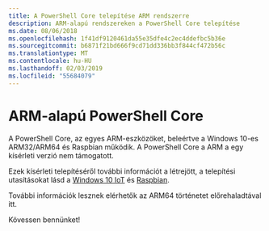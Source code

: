 ```yaml
---
title: A PowerShell Core telepítése ARM rendszerre
description: ARM-alapú rendszereken a PowerShell Core telepítése
ms.date: 08/06/2018
ms.openlocfilehash: 1f41df9120461da55e35dfe4c2ec4ddefbc5b36e
ms.sourcegitcommit: b6871f21bd666f9cd71dd336bb3f844cf472b56c
ms.translationtype: MT
ms.contentlocale: hu-HU
ms.lasthandoff: 02/03/2019
ms.locfileid: "55684079"
---
```

# <a name="powershell-core-on-arm"></a>ARM-alapú PowerShell Core

A PowerShell Core, az egyes ARM-eszközöket, beleértve a Windows 10-es ARM32/ARM64 és Raspbian működik.
A PowerShell Core a ARM a egy kísérleti verzió nem támogatott.

Ezek kísérleti telepítéséről további információt a létrejött, a telepítési utasításokat lásd a [Windows 10 IoT](installing-powershell-core-on-windows.md#deploying-on-windows-iot) és [Raspbian](installing-powershell-core-on-linux.md#raspbian).

További információk lesznek elérhetők az ARM64 történetet előrehaladtával itt.

Kövessen bennünket!
